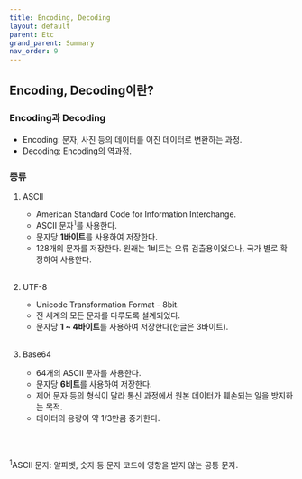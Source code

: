```yaml
---
title: Encoding, Decoding
layout: default
parent: Etc
grand_parent: Summary
nav_order: 9
---
```


## Encoding, Decoding이란?
### Encoding과 Decoding
- Encoding: 문자, 사진 등의 데이터를 이진 데이터로 변환하는 과정.<br/>
- Decoding: Encoding의 역과정.<br/>

### 종류
1. ASCII
    - American Standard Code for Information Interchange.<br/>
    - ASCII 문자<sup>1</sup>를 사용한다.<br/>
    - 문자당 **1바이트**를 사용하여 저장한다.<br/>
    - 128개의 문자를 저장한다. 원래는 1비트는 오류 검출용이었으나, 국가 별로 확장하여 사용한다.<br/>
    <br/>

2. UTF-8
    - Unicode Transformation Format - 8bit.<br/>
    - 전 세계의 모든 문자를 다루도록 설계되었다.<br/>
    - 문자당 **1 ~ 4바이트**를 사용하여 저장한다(한글은 3바이트).<br/>
    <br/>

3. Base64
    - 64개의 ASCII 문자를 사용한다.<br/>
    - 문자당 **6비트**를 사용하여 저장한다.<br/>
    - 제어 문자 등의 형식이 달라 통신 과정에서 원본 데이터가 훼손되는 일을 방지하는 목적.<br/>
    - 데이터의 용량이 약 1/3만큼 증가한다.<br/>
    <br/>

<br/>

<sup>1</sup>ASCII 문자: 알파벳, 숫자 등 문자 코드에 영향을 받지 않는 공통 문자.<br/>